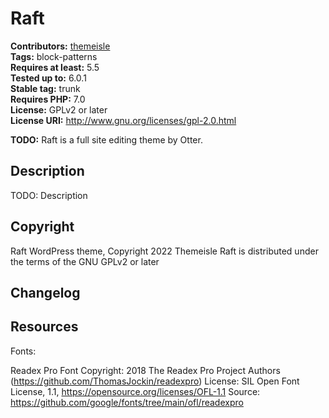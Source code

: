 # Raft #
**Contributors:** [themeisle](https://profiles.wordpress.org/themeisle/)  
**Tags:** block-patterns  
**Requires at least:** 5.5  
**Tested up to:** 6.0.1  
**Stable tag:** trunk  
**Requires PHP:** 7.0  
**License:** GPLv2 or later  
**License URI:** http://www.gnu.org/licenses/gpl-2.0.html  

**TODO:** Raft is a full site editing theme by Otter.  

## Description ##
TODO: Description

## Copyright ##
Raft WordPress theme, Copyright 2022 Themeisle
Raft is distributed under the terms of the GNU GPLv2 or later

## Changelog ##


## Resources ##

Fonts:

Readex Pro Font
Copyright: 2018 The Readex Pro Project Authors (https://github.com/ThomasJockin/readexpro)
License: SIL Open Font License, 1.1, https://opensource.org/licenses/OFL-1.1
Source: https://github.com/google/fonts/tree/main/ofl/readexpro

